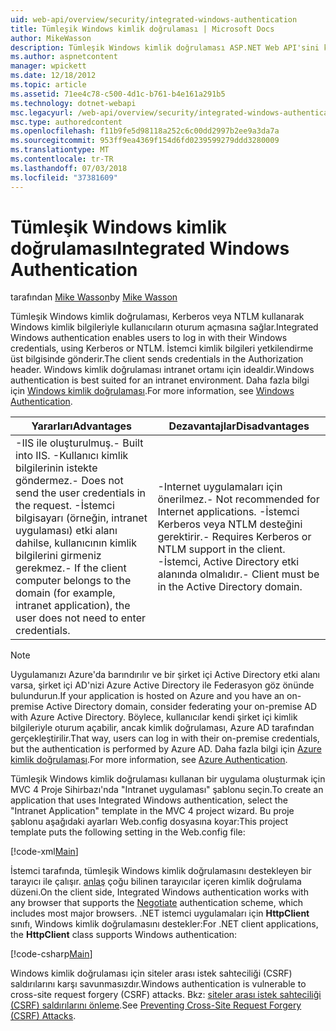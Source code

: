 ```yaml
---
uid: web-api/overview/security/integrated-windows-authentication
title: Tümleşik Windows kimlik doğrulaması | Microsoft Docs
author: MikeWasson
description: Tümleşik Windows kimlik doğrulaması ASP.NET Web API'sini kullanmayı açıklar.
ms.author: aspnetcontent
manager: wpickett
ms.date: 12/18/2012
ms.topic: article
ms.assetid: 71ee4c78-c500-4d1c-b761-b4e161a291b5
ms.technology: dotnet-webapi
msc.legacyurl: /web-api/overview/security/integrated-windows-authentication
msc.type: authoredcontent
ms.openlocfilehash: f11b9fe5d98118a252c6c00dd2997b2ee9a3da7a
ms.sourcegitcommit: 953ff9ea4369f154d6fd0239599279ddd3280009
ms.translationtype: MT
ms.contentlocale: tr-TR
ms.lasthandoff: 07/03/2018
ms.locfileid: "37381609"
---
```

<a name="integrated-windows-authentication"></a><span data-ttu-id="b090b-103">Tümleşik Windows kimlik doğrulaması</span><span class="sxs-lookup"><span data-stu-id="b090b-103">Integrated Windows Authentication</span></span>
====================
<span data-ttu-id="b090b-104">tarafından [Mike Wasson](https://github.com/MikeWasson)</span><span class="sxs-lookup"><span data-stu-id="b090b-104">by [Mike Wasson](https://github.com/MikeWasson)</span></span>

<span data-ttu-id="b090b-105">Tümleşik Windows kimlik doğrulaması, Kerberos veya NTLM kullanarak Windows kimlik bilgileriyle kullanıcıların oturum açmasına sağlar.</span><span class="sxs-lookup"><span data-stu-id="b090b-105">Integrated Windows authentication enables users to log in with their Windows credentials, using Kerberos or NTLM.</span></span> <span data-ttu-id="b090b-106">İstemci kimlik bilgileri yetkilendirme üst bilgisinde gönderir.</span><span class="sxs-lookup"><span data-stu-id="b090b-106">The client sends credentials in the Authorization header.</span></span> <span data-ttu-id="b090b-107">Windows kimlik doğrulaması intranet ortamı için idealdir.</span><span class="sxs-lookup"><span data-stu-id="b090b-107">Windows authentication is best suited for an intranet environment.</span></span> <span data-ttu-id="b090b-108">Daha fazla bilgi için [Windows kimlik doğrulaması](https://www.iis.net/configreference/system.webserver/security/authentication/windowsauthentication).</span><span class="sxs-lookup"><span data-stu-id="b090b-108">For more information, see [Windows Authentication](https://www.iis.net/configreference/system.webserver/security/authentication/windowsauthentication).</span></span>

| <span data-ttu-id="b090b-109">Yararları</span><span class="sxs-lookup"><span data-stu-id="b090b-109">Advantages</span></span> | <span data-ttu-id="b090b-110">Dezavantajlar</span><span class="sxs-lookup"><span data-stu-id="b090b-110">Disadvantages</span></span> |
| --- | --- |
| <span data-ttu-id="b090b-111">-IIS ile oluşturulmuş.</span><span class="sxs-lookup"><span data-stu-id="b090b-111">- Built into IIS.</span></span> <span data-ttu-id="b090b-112">-Kullanıcı kimlik bilgilerinin istekte göndermez.</span><span class="sxs-lookup"><span data-stu-id="b090b-112">- Does not send the user credentials in the request.</span></span> <span data-ttu-id="b090b-113">-İstemci bilgisayarı (örneğin, intranet uygulaması) etki alanı dahilse, kullanıcının kimlik bilgilerini girmeniz gerekmez.</span><span class="sxs-lookup"><span data-stu-id="b090b-113">- If the client computer belongs to the domain (for example, intranet application), the user does not need to enter credentials.</span></span> | <span data-ttu-id="b090b-114">-Internet uygulamaları için önerilmez.</span><span class="sxs-lookup"><span data-stu-id="b090b-114">- Not recommended for Internet applications.</span></span> <span data-ttu-id="b090b-115">-İstemci Kerberos veya NTLM desteğini gerektirir.</span><span class="sxs-lookup"><span data-stu-id="b090b-115">- Requires Kerberos or NTLM support in the client.</span></span> <span data-ttu-id="b090b-116">-İstemci, Active Directory etki alanında olmalıdır.</span><span class="sxs-lookup"><span data-stu-id="b090b-116">- Client must be in the Active Directory domain.</span></span> |

> [!NOTE]
> <span data-ttu-id="b090b-117">Uygulamanızı Azure'da barındırılır ve bir şirket içi Active Directory etki alanı varsa, şirket içi AD'nizi Azure Active Directory ile Federasyon göz önünde bulundurun.</span><span class="sxs-lookup"><span data-stu-id="b090b-117">If your application is hosted on Azure and you have an on-premise Active Directory domain, consider federating your on-premise AD with Azure Active Directory.</span></span> <span data-ttu-id="b090b-118">Böylece, kullanıcılar kendi şirket içi kimlik bilgileriyle oturum açabilir, ancak kimlik doğrulaması, Azure AD tarafından gerçekleştirilir.</span><span class="sxs-lookup"><span data-stu-id="b090b-118">That way, users can log in with their on-premise credentials, but the authentication is performed by Azure AD.</span></span> <span data-ttu-id="b090b-119">Daha fazla bilgi için [Azure kimlik doğrulaması](../../../visual-studio/overview/2012/windows-azure-authentication.md).</span><span class="sxs-lookup"><span data-stu-id="b090b-119">For more information, see [Azure Authentication](../../../visual-studio/overview/2012/windows-azure-authentication.md).</span></span>


<span data-ttu-id="b090b-120">Tümleşik Windows kimlik doğrulaması kullanan bir uygulama oluşturmak için MVC 4 Proje Sihirbazı'nda "Intranet uygulaması" şablonu seçin.</span><span class="sxs-lookup"><span data-stu-id="b090b-120">To create an application that uses Integrated Windows authentication, select the "Intranet Application" template in the MVC 4 project wizard.</span></span> <span data-ttu-id="b090b-121">Bu proje şablonu aşağıdaki ayarları Web.config dosyasına koyar:</span><span class="sxs-lookup"><span data-stu-id="b090b-121">This project template puts the following setting in the Web.config file:</span></span>

[!code-xml[Main](integrated-windows-authentication/samples/sample1.xml)]

<span data-ttu-id="b090b-122">İstemci tarafında, tümleşik Windows kimlik doğrulamasını destekleyen bir tarayıcı ile çalışır. [anlaş](http://www.ietf.org/rfc/rfc4559.txt) çoğu bilinen tarayıcılar içeren kimlik doğrulama düzeni.</span><span class="sxs-lookup"><span data-stu-id="b090b-122">On the client side, Integrated Windows authentication works with any browser that supports the [Negotiate](http://www.ietf.org/rfc/rfc4559.txt) authentication scheme, which includes most major browsers.</span></span> <span data-ttu-id="b090b-123">.NET istemci uygulamaları için **HttpClient** sınıfı, Windows kimlik doğrulamasını destekler:</span><span class="sxs-lookup"><span data-stu-id="b090b-123">For .NET client applications, the **HttpClient** class supports Windows authentication:</span></span>

[!code-csharp[Main](integrated-windows-authentication/samples/sample2.cs)]

<span data-ttu-id="b090b-124">Windows kimlik doğrulaması için siteler arası istek sahteciliği (CSRF) saldırılarını karşı savunmasızdır.</span><span class="sxs-lookup"><span data-stu-id="b090b-124">Windows authentication is vulnerable to cross-site request forgery (CSRF) attacks.</span></span> <span data-ttu-id="b090b-125">Bkz: [siteler arası istek sahteciliği (CSRF) saldırılarını önleme](preventing-cross-site-request-forgery-csrf-attacks.md).</span><span class="sxs-lookup"><span data-stu-id="b090b-125">See [Preventing Cross-Site Request Forgery (CSRF) Attacks](preventing-cross-site-request-forgery-csrf-attacks.md).</span></span>
